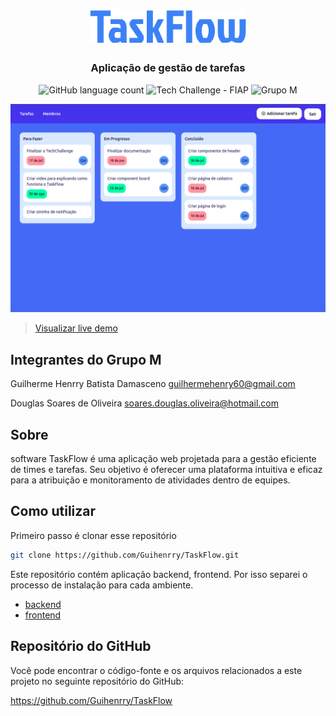 <h1 align="center">
  <img alt="CineAdmin" src=".github/logo.png" width="250px" />
</h1>

<h3 align="center">
  Aplicação de gestão de tarefas
</h3>

<p align="center">
  <img alt="GitHub language count" src="https://img.shields.io/github/languages/count/Guihenrry/TaskFlow?color=3B82F6">

  <img alt="Tech Challenge - FIAP" src="https://img.shields.io/badge/Tech%20Challenge-FIAP-3B82F6">

  <img alt="Grupo M" src="https://img.shields.io/badge/Grupo-M-3B82F6">
</p>

<p align="center">
  <img alt="Screenshot" src=".github/screenshot.png" width="700px" />
</p>

> [Visualizar live demo](https://task-flow-application.vercel.app/)

## Integrantes do Grupo M

Guilherme Henrry Batista Damasceno
guilhermehenry60@gmail.com

Douglas Soares de Oliveira
soares.douglas.oliveira@hotmail.com

## Sobre

software TaskFlow é uma aplicação web projetada para a gestão eficiente de times e tarefas. Seu objetivo é oferecer uma plataforma intuitiva e eficaz para a atribuição e monitoramento de atividades dentro de equipes.

## Como utilizar

Primeiro passo é clonar esse repositório

```bash
git clone https://github.com/Guihenrry/TaskFlow.git
```

Este repositório contém aplicação backend, frontend. Por isso separei o processo de instalação para cada ambiente.

- [backend](https://github.com/Guihenrry/TaskFlow/blob/main/backend/README.md)
- [frontend](https://github.com/Guihenrry/TaskFlow/blob/main/frontend/README.md)

## Repositório do GitHub

Você pode encontrar o código-fonte e os arquivos relacionados a este projeto no seguinte repositório do GitHub:

https://github.com/Guihenrry/TaskFlow
